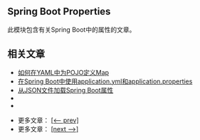 ## Spring Boot Properties

此模块包含有关Spring Boot中的属性的文章。

## 相关文章

+ [如何在YAML中为POJO定义Map](docs/如何在YAML中为POJO定义Map.md)
+ [在Spring Boot中使用application.yml和application.properties](docs/在SpringBoot中使用yml和properties)
+ [从JSON文件加载Spring Boot属性](docs/从JSON文件加载SpringBoot属性.md)
+ []()
+ []()

- 更多文章： [[<-- prev]](../spring-boot-properties-2/README.md)
- 更多文章： [[next -->]](../spring-boot-properties-migrator-demo/README.md)